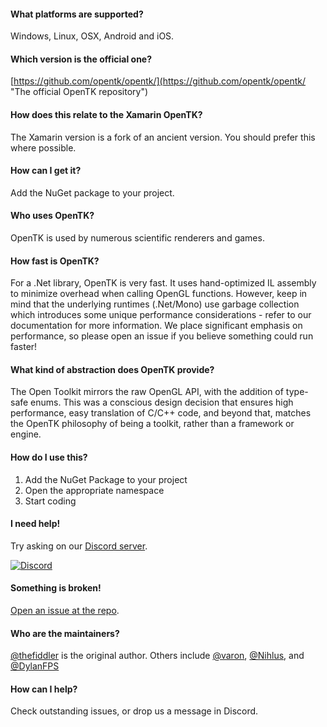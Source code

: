 #### What platforms are supported?
Windows, Linux, OSX, Android and iOS.

#### Which version is the official one?
[https://github.com/opentk/opentk/](https://github.com/opentk/opentk/ "The official OpenTK repository")

#### How does this relate to the Xamarin OpenTK?
The Xamarin version is a fork of an ancient version.
You should prefer this where possible.

#### How can I get it?
Add the NuGet package to your project.

#### Who uses OpenTK?
OpenTK is used by numerous scientific renderers and games.

#### How fast is OpenTK?
For a .Net library, OpenTK is very fast. It uses hand-optimized IL assembly to minimize overhead when calling OpenGL functions. However, keep in mind that the underlying runtimes (.Net/Mono) use garbage collection which introduces some unique performance considerations - refer to our documentation for more information. We place significant emphasis on performance, so please open an issue if you believe something could run faster!

#### What kind of abstraction does OpenTK provide?
The Open Toolkit mirrors the raw OpenGL API, with the addition of type-safe enums. This was a conscious design decision that ensures high performance, easy translation of C/C++ code, and beyond that, matches the OpenTK philosophy of being a toolkit, rather than a framework or engine.

#### How do I use this?
1. Add the NuGet Package to your project
2. Open the appropriate namespace
3. Start coding

#### I need help!
Try asking on our [Discord server](https://discord.gg/6HqD48s).

[![Discord](https://discordapp.com/api/guilds/337627185248468993/widget.png)](https://discord.gg/6HqD48s)

#### Something is broken!
[Open an issue at the repo](https://github.com/opentk/opentk/).

#### Who are the maintainers?
[@thefiddler](https://github.com/thefiddler) is the original author.
Others include [@varon](https://github.com/varon), [@Nihlus](https://github.com/Nihlus), and [@DylanFPS](https://github.com/DylanFPS)

#### How can I help?
Check outstanding issues, or drop us a message in Discord.
